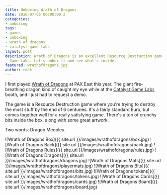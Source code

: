 ```yaml
---
title: Unboxing Wrath of Dragons
date: 2016-07-05 00:00:00 Z
categories:
- unboxing
tags:
- games
- unboxing
- wrath of dragons
- catalyst game labs
layout: post
description: Wrath of Dragons is an excellent Resource Destruction game from Catalyst
  Game Labs. Let's unbox it and see what's inside.
featured: wrathofdragons.jpg
author: robk
---
```


I first played [Wrath of Dragons](http://www.catalystgamelabs.com/casual-games/wrath-of-dragons/) at PAX East this year. The giant fire-breathing dragon kind of caught my eye while at the [Catalyst Game Labs](http://www.catalystgamelabs.com) booth, and I just had to request a demo.

The game is a Resource Destruction game where you're trying to destroy the most stuff by the end of 6 centuries. It's a fairly standard Euro, but comes together well for a really satisfying game. There's a ton of crunchy bits inside the box, along with some great artwork.

Two words: Dragon Meeples.

![Wrath of Dragons Box]({{ site.url }}/images/wrathofdragons/box.jpg)
![Wrath of Dragons Back]({{ site.url }}/images/wrathofdragons/back.jpg)
![Wrath of Dragons Rules]({{ site.url }}/images/wrathofdragons/rules.jpg)
![Wrath of Dragons Dragons]({{ site.url }}/images/wrathofdragons/dragons.jpg)
![Wrath of Dragons Mats]({{ site.url }}/images/wrathofdragons/playermats.jpg)
![Wrath of Dragons Bits]({{ site.url }}/images/wrathofdragons/bits.jpg)
![Wrath of Dragons tokens]({{ site.url }}/images/wrathofdragons/tokens.jpg)
![Wrath of Dragons Cards]({{ site.url }}/images/wrathofdragons/cards.jpg)
![Wrath of Dragons Board]({{ site.url }}/images/wrathofdragons/board.jpg)
